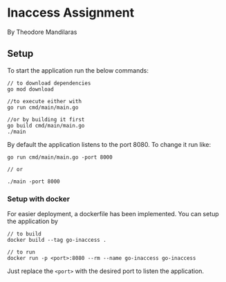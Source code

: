 # Inaccess Assignment

By Theodore Mandilaras

## Setup

To start the application run the below commands:
```shell script
// to download dependencies
go mod download

//to execute either with 
go run cmd/main/main.go

//or by building it first
go build cmd/main/main.go
./main
```

By default the application listens to the port 8080. To change it run like:
```shell script
go run cmd/main/main.go -port 8000

// or

./main -port 8000
```

### Setup with docker

For easier deployment, a dockerfile has been implemented. You can setup the application by

```shell script
// to build
docker build --tag go-inaccess . 

// to run
docker run -p <port>:8080 --rm --name go-inaccess go-inaccess
```

Just replace the `<port>` with the desired port to listen the application.
